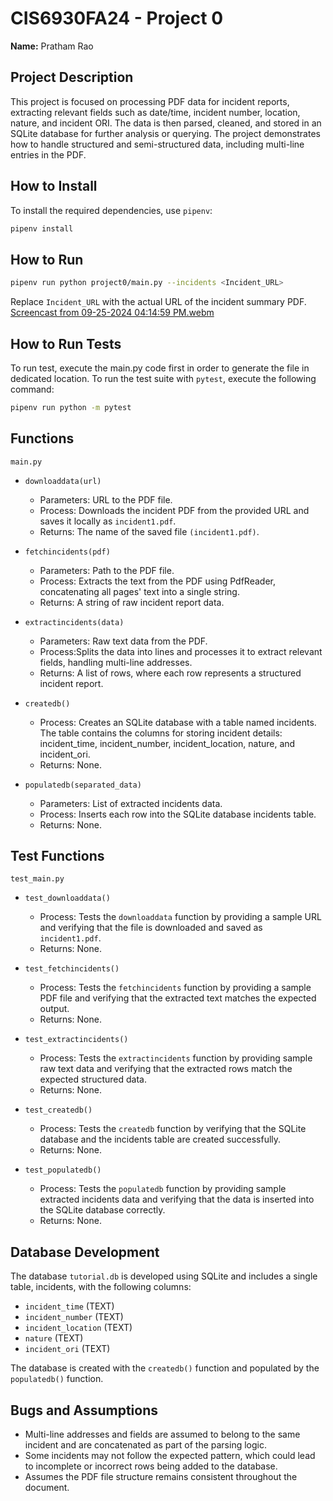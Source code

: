 # CIS6930FA24 - Project 0

**Name:** Pratham Rao

## Project Description
This project is focused on processing PDF data for incident reports, extracting relevant fields such as date/time, incident number, location, nature, and incident ORI. The data is then parsed, cleaned, and stored in an SQLite database for further analysis or querying. The project demonstrates how to handle structured and semi-structured data, including multi-line entries in the PDF.

## How to Install
To install the required dependencies, use `pipenv`:

```bash
pipenv install
```

## How to Run
```bash
pipenv run python project0/main.py --incidents <Incident_URL>
```
Replace `Incident_URL` with the actual URL of the incident summary PDF.
[Screencast from 09-25-2024 04:14:59 PM.webm](https://github.com/user-attachments/assets/d5fa41f4-091a-44af-b5b2-2873759435ab)

## How to Run Tests
To run test, execute the main.py code first in order to generate the file in dedicated location.
To run the test suite with `pytest`, execute the following command:
```bash
pipenv run python -m pytest
```

## Functions
`main.py`
* `downloaddata(url)`
  * Parameters: URL to the PDF file.
  * Process: Downloads the incident PDF from the provided URL and saves it locally as `incident1.pdf`.
  * Returns: The name of the saved file `(incident1.pdf)`.

* `fetchincidents(pdf)`
  * Parameters: Path to the PDF file.
  * Process: Extracts the text from the PDF using PdfReader, concatenating all pages' text into a single string.
  * Returns: A string of raw incident report data.

* `extractincidents(data)`
  * Parameters: Raw text data from the PDF.
  * Process:Splits the data into lines and processes it to extract relevant fields, handling multi-line addresses.
  * Returns: A list of rows, where each row represents a structured incident report.

* `createdb()`
  * Process: Creates an SQLite database with a table named incidents. The table contains the columns for storing incident details: incident_time, incident_number, incident_location, nature, and incident_ori.
  * Returns: None.

* `populatedb(separated_data)`
  * Parameters: List of extracted incidents data.
  * Process: Inserts each row into the SQLite database incidents table.
  * Returns: None.

## Test Functions
`test_main.py`
* `test_downloaddata()`
  * Process: Tests the `downloaddata` function by providing a sample URL and verifying that the file is downloaded and saved as `incident1.pdf`.
  * Returns: None.

* `test_fetchincidents()`
  * Process: Tests the `fetchincidents` function by providing a sample PDF file and verifying that the extracted text matches the expected output.
  * Returns: None.

* `test_extractincidents()`
  * Process: Tests the `extractincidents` function by providing sample raw text data and verifying that the extracted rows match the expected structured data.
  * Returns: None.

* `test_createdb()`
  * Process: Tests the `createdb` function by verifying that the SQLite database and the incidents table are created successfully.
  * Returns: None.

* `test_populatedb()`
  * Process: Tests the `populatedb` function by providing sample extracted incidents data and verifying that the data is inserted into the SQLite database correctly.
  * Returns: None.
  
## Database Development
The database `tutorial.db` is developed using SQLite and includes a single table, incidents, with the following columns:
* `incident_time` (TEXT)
* `incident_number` (TEXT)
* `incident_location` (TEXT)
* `nature` (TEXT)
* `incident_ori` (TEXT)

The database is created with the `createdb()` function and populated by the `populatedb()` function.
## Bugs and Assumptions
* Multi-line addresses and fields are assumed to belong to the same incident and are concatenated as part of the parsing logic.
* Some incidents may not follow the expected pattern, which could lead to incomplete or incorrect rows being added to the database.
* Assumes the PDF file structure remains consistent throughout the document.
